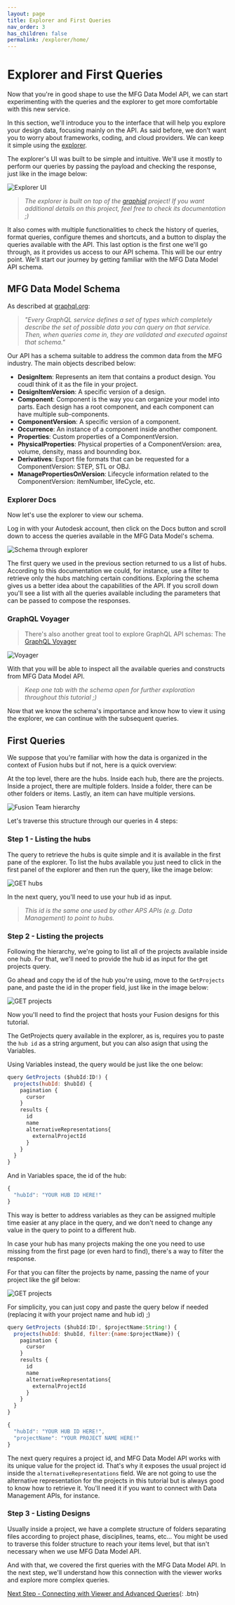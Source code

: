 ```yaml
---
layout: page
title: Explorer and First Queries
nav_order: 3
has_children: false
permalink: /explorer/home/
---
```


# Explorer and First Queries

Now that you're in good shape to use the MFG Data Model API, we can start experimenting with the queries and the explorer to get more comfortable with this new service.

In this section, we'll introduce you to the interface that will help you explore your design data, focusing mainly on the API. As said before, we don't want you to worry about frameworks, coding, and cloud providers. We can keep it simple using the [explorer](https://mfgdatamodel-explorer.autodesk.io).

The explorer's UI was built to be simple and intuitive. We'll use it mostly to perform our queries by passing the payload and checking the response, just like in the image below:

![Explorer UI](/mfgdm-api-tutorial/assets/images/explorerui.png)

> _The explorer is built on top of the [graphiql](https://github.com/graphql/graphiql) project! If you want additional details on this project, feel free to check its documentation ;)_

It also comes with multiple functionalities to check the history of queries, format queries, configure themes and shortcuts, and a button to display the queries available with the API. This last option is the first one we'll go through, as it provides us access to our API schema. This will be our entry point. We'll start our journey by getting familiar with the MFG Data Model API schema.

## MFG Data Model Schema

As described at [graphql.org](https://graphql.org/learn/schema/):

> _"Every GraphQL service defines a set of types which completely describe the set of possible data you can query on that service. Then, when queries come in, they are validated and executed against that schema."_

Our API has a schema suitable to address the common data from the MFG industry. The main objects described below:

- **DesignItem**: Represents an item that contains a product design. You coudl think of it as the file in your project.
- **DesignItemVersion**: A specific version of a design.
- **Component**: Component is the way you can organize your model into parts. Each design has a root component, and each component can have multiple sub-components. 
- **ComponentVersion**: A specific version of a component.
- **Occurrence**: An instance of a component inside another component.
- **Properties**: Custom properties of a ComponentVersion. 
- **PhysicalProperties**: Physical properties of a ComponentVersion: area, volume, density, mass and bounnding box.
- **Derivatives**: Export file formats that can be requested for a ComponentVersion: STEP, STL or OBJ.
- **ManagePropertiesOnVersion**: Lifecycle information related to the ComponentVersion: itemNumber, lifeCycle, etc. 

### Explorer Docs

Now let's use the explorer to view our schema.

Log in with your Autodesk account, then click on the Docs button and scroll down to access the queries available in the MFG Data Model's schema.

![Schema through explorer](/mfgdm-api-tutorial/assets/images/schema.gif)

The first query we used in the previous section returned to us a list of hubs. According to this documentation we could, for instance, use a filter to retrieve only the hubs matching certain conditions. Exploring the schema gives us a better idea about the capabilities of the API. If you scroll down you'll see a list with all the queries available including the parameters that can be passed to compose the responses.

### GraphQL Voyager

> There's also another great tool to explore GraphQL API schemas:
> The [GraphQL Voyager](https://mfgdatamodel-explorer.autodesk.io/voyager)

![Voyager](/mfgdm-api-tutorial/assets/images/voyager.png)

With that you will be able to inspect all the available queries and constructs from MFG Data Model API.

> _Keep one tab with the schema open for further exploration throughout this tutorial ;)_

Now that we know the schema's importance and know how to view it using the explorer, we can continue with the subsequent queries.

## First Queries

We suppose that you're familiar with how the data is organized in the context of Fusion hubs but if not, here is a quick overview:

At the top level, there are the hubs.
Inside each hub, there are the projects.
Inside a project, there are multiple folders.
Inside a folder, there can be other folders or items.
Lastly, an item can have multiple versions.

![Fusion Team hierarchy](/mfgdm-api-tutorial/assets/images/hierarchy.png)

Let's traverse this structure through our queries in 4 steps:

### Step 1 - Listing the hubs

The query to retrieve the hubs is quite simple and it is available in the first pane of the explorer. To list the hubs available you just need to click in the first panel of the explorer and then run the query, like the image below:

![GET hubs](/mfgdm-api-tutorial/assets/images/gethubs.png)

In the next query, you'll need to use your hub id as input.

> _This id is the same one used by other APS APIs (e.g. Data Management) to point to hubs._

### Step 2 - Listing the projects

Following the hierarchy, we're going to list all of the projects available inside one hub. For that, we'll need to provide the hub id as input for the get projects query.

Go ahead and copy the id of the hub you're using, move to the `GetProjects` pane, and paste the id in the proper field, just like in the image below:

![GET projects](/mfgdm-api-tutorial/assets/images/getprojects.png)

Now you'll need to find the project that hosts your Fusion designs for this tutorial.

The GetProjects query available in the explorer, as is, requires you to paste the `hub id` as a string argument, but you can also asign that using the Variables.

Using Variables instead, the query would be just like the one below:

```js
query GetProjects ($hubId:ID!) {
  projects(hubId: $hubId) {
    pagination {
      cursor
    }
    results {
      id
      name
      alternativeRepresentations{
        externalProjectId
      }
    }
  }
}
```

And in Variables space, the id of the hub:

```js
{
  "hubId": "YOUR HUB ID HERE!"
}
```

This way is better to address variables as they can be assigned multiple time easier at any place in the query, and we don't need to change any value in the query to point to a different hub.

In case your hub has many projects making the one you need to use missing from the first page (or even hard to find), there's a way to filter the response.

For that you can filter the projects by name, passing the name of your project like the gif below:

![GET projects](/mfgdm-api-tutorial/assets/images/getprojectsfilter.gif)

For simplicity, you can just copy and paste the query below if needed (replacing it with your project name and hub id) ;)

```js
query GetProjects ($hubId:ID!, $projectName:String!) {
  projects(hubId: $hubId, filter:{name:$projectName}) {
    pagination {
      cursor
    }
    results {
      id
      name
      alternativeRepresentations{
        externalProjectId
      }
    }
  }
}
```

```js
{
  "hubId": "YOUR HUB ID HERE!",
  "projectName": "YOUR PROJECT NAME HERE!"
}
```

The next query requires a project id, and MFG Data Model API works with its unique value for the project id. That's why it exposes the usual project id inside the `alternativeRepresentations` field.
We are not going to use the alternative representation for the projects in this tutorial but is always good to know how to retrieve it. You'll need it if you want to connect with Data Management APIs, for instance.

### Step 3 - Listing Designs

Usually inside a project, we have a complete structure of folders separating files according to project phase, disciplines, teams, etc...
You might be used to traverse this folder structure to reach your items level, but that isn't necessary when we use MFG Data Model API.





And with that, we covered the first queries with the MFG Data Model API.
In the next step, we'll understand how this connection with the viewer works and explore more complex queries.

[Next Step - Connecting with Viewer and Advanced Queries](../../connection/home/){: .btn}
